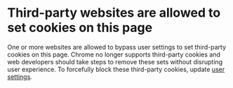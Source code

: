 # Third-party websites are allowed to set cookies on this page

One or more websites are allowed to bypass user settings to set third-party cookies on this page. Chrome no longer supports third-party cookies and web developers should take steps to remove these sets without disrupting user experience. To forcefully block these third-party cookies, update [user settings](https://support.google.com/chrome/answer/95647).
